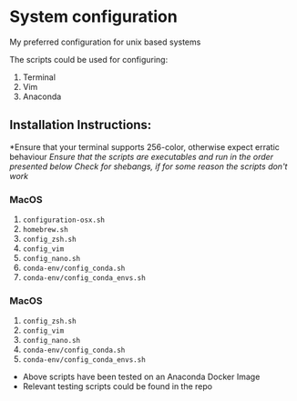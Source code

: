 # System configuration

My preferred configuration for unix based systems

The scripts could be used for configuring:
1. Terminal
2. Vim
3. Anaconda 

## Installation Instructions:
*Ensure that your terminal supports 256-color, otherwise expect erratic behaviour
*Ensure that the scripts are executables and run in the order presented below*
*Check for shebangs, if for some reason the scripts don't work*
### MacOS
1. `configuration-osx.sh`
2. `homebrew.sh`
3. `config_zsh.sh`
4. `config_vim`
5. `config_nano.sh`
6. `conda-env/config_conda.sh`
7. `conda-env/config_conda_envs.sh`

### MacOS
1. `config_zsh.sh`
2. `config_vim`
3. `config_nano.sh`
4. `conda-env/config_conda.sh`
5. `conda-env/config_conda_envs.sh`

- Above scripts have been tested on an Anaconda Docker Image
- Relevant testing scripts could be found in the repo
